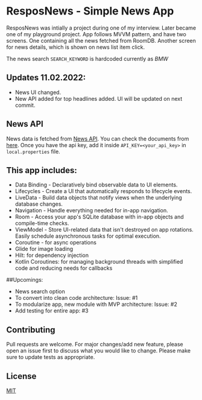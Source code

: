 # ResposNews - Simple News App

ResposNews was intially a project during one of my interview. Later became one of my playground project. App follows MVVM pattern, and have two screens.
One containing all the news fetched from RoomDB.
Another screen for news details, which is shown on news list item click.

The news search `SEARCH_KEYWORD` is hardcoded currently as *BMW*

## Updates 11.02.2022:
- News UI changed.
- New API added for top headlines added. UI will be updated on next commit.

## News API
News data is fetched from [News API](https://newsapi.org/). You can check the documents from [here](https://newsapi.org/docs).
Once you have the api key, add it inside `API_KEY=<your_api_key>` in `local.properties` file.


## This app includes:
- Data Binding - Declaratively bind observable data to UI elements.
- Lifecycles - Create a UI that automatically responds to lifecycle events.
- LiveData - Build data objects that notify views when the underlying database changes.
- Navigation - Handle everything needed for in-app navigation.
- Room - Access your app's SQLite database with in-app objects and compile-time checks.
- ViewModel - Store UI-related data that isn't destroyed on app rotations. Easily schedule asynchronous tasks for optimal execution.
- Coroutine - for async operations
- Glide for image loading
- Hilt: for dependency injection
- Kotlin Coroutines: for managing background threads with simplified code and reducing needs for callbacks


##Upcomings:
- News search option
- To convert into clean code architecture: Issue: #1
- To modularize app, new module with MVP architecture: Issue: #2
- Add testing for entire app: #3


## Contributing
Pull requests are welcome. For major changes/add new feature, please open an issue first to discuss what you would like to change.
Please make sure to update tests as appropriate.


## License
[MIT](https://choosealicense.com/licenses/mit/)
